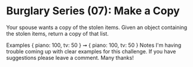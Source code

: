 # Burglary Series (07): Make a Copy

Your spouse wants a copy of the stolen items. Given an object containing the stolen items, return a copy of that list.

Examples
{ piano: 100, tv: 50 } ➞ { piano: 100, tv: 50 }
Notes
I'm having trouble coming up with clear examples for this challenge. If you have suggestions please leave a comment. Many thanks!
